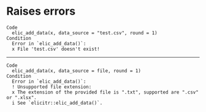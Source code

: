 # Raises errors 

    Code
      elic_add_data(x, data_source = "test.csv", round = 1)
    Condition
      Error in `elic_add_data()`:
      x File 'test.csv' doesn't exist!

---

    Code
      elic_add_data(x, data_source = file, round = 1)
    Condition
      Error in `elic_add_data()`:
      ! Unsupported file extension:
      x The extension of the provided file is ".txt", supported are ".csv" or ".xlsx".
      i See `elicitr::elic_add_data()`.

